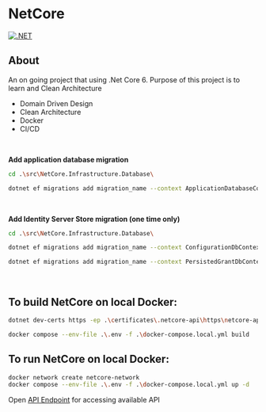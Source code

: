 # NetCore

[![.NET](https://github.com/NghiaNguyen170192/NetCore/actions/workflows/netcore-ci.yml/badge.svg)](https://github.com/NghiaNguyen170192/NetCore/actions/workflows/netcore-ci.yml)

## About
An on going project that using .Net Core 6.
Purpose of this project is to learn  and Clean Architecture
- Domain Driven Design
- Clean Architecture
- Docker
- CI/CD

<br />


**Add application database migration**
```bash
cd .\src\NetCore.Infrastructure.Database\

dotnet ef migrations add migration_name --context ApplicationDatabaseContext -o .\Migrations\
```

<br />


**Add Identity Server Store migration (one time only)**
```bash
cd .\src\NetCore.Infrastructure.Database\

dotnet ef migrations add migration_name --context ConfigurationDbContext -o .\Migrations\ConfigurationDb

dotnet ef migrations add migration_name --context PersistedGrantDbContext -o .\Migrations\PersistedGrantDb
```

<br />

## To build NetCore on local Docker:
```bash
dotnet dev-certs https -ep .\certificates\.netcore-api\https\netcore-api.pfx -p aJ3oPVRd6vPWndrqSf4gYFsc5P3BYM --trust

docker compose --env-file .\.env -f .\docker-compose.local.yml build
```


## To run NetCore on local Docker:
```bash
docker network create netcore-network
docker compose --env-file .\.env -f .\docker-compose.local.yml up -d
```

Open [API Endpoint](https://localhost:6001/swagger/index.html) for accessing available API
<br />